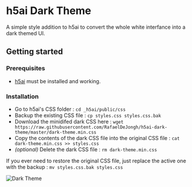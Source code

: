 # h5ai Dark Theme
A simple style addition to h5ai to convert the whole white interfance into a dark themed UI.

## Getting started

### Prerequisites

- [h5ai](https://larsjung.de/h5ai/) must be installed and working.

### Installation

- Go to h5ai's CSS folder : `cd _h5ai/public/css`
- Backup the existing CSS file : `cp styles.css styles.css.bak`
- Download the minidifed dark CSS here : `wget https://raw.githubusercontent.com/RafaelDeJongh/h5ai-dark-theme/master/dark-theme.min.css`
- Copy the contents of the dark CSS file into the original CSS file : `cat dark-theme.min.css >> styles.css`
- *(optional)* Delete the dark CSS file : `rm dark-theme.min.css`

If you ever need to restore the original CSS file, just replace the active one with the backup : `mv styles.css.bak styles.css`

![Dark Theme](https://camo.githubusercontent.com/21fdbe4de166a2c98401150193540ecd830e79e1/68747470733a2f2f692e696d6775722e636f6d2f316378396d7a432e706e67)
